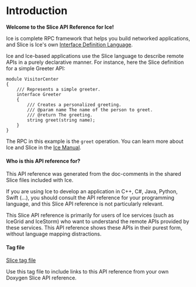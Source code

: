 # Introduction

**Welcome to the Slice API Reference for Ice!**

Ice is complete RPC framework that helps you build networked applications, and Slice is Ice's own
[Interface Definition Language].

Ice and Ice-based applications use the Slice language to describe remote APIs in a purely declarative manner. For
instance, here the Slice definition for a simple Greeter API:

```ice
module VisitorCenter
{
    /// Represents a simple greeter.
    interface Greeter
    {
        /// Creates a personalized greeting.
        /// @param name The name of the person to greet.
        /// @return The greeting.
        string greet(string name);
    }
}
```

The RPC in this example is the `greet` operation. You can learn more about Ice and Slice in the [Ice Manual].

#### Who is this API reference for?

This API reference was generated from the doc-comments in the shared Slice files included with Ice.

If you are using Ice to develop an application in C++, C#, Java, Python, Swift (...), you should consult the API
reference for your programming language, and this Slice API reference is not particularly relevant.

This Slice API reference is primarily for users of Ice services (such as IceGrid and IceStorm) who want to understand
the remote APIs provided by these services. This API reference shows these APIs in their purest form, without language
mapping distractions.

#### Tag file

[Slice tag file]

Use this tag file to include links to this API reference from your own Doxygen Slice API reference.

[Slice tag file]: ../slice.tag
[Ice Manual]: https://docs.zeroc.com
[Interface Definition Language]: https://en.wikipedia.org/wiki/Interface_description_language
